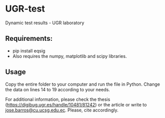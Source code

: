 # UGR-test
 Dynamic test results - UGR laboratory

## Requirements:
- pip install eqsig
- Also requires the numpy, matplotlib and scipy libraries.

## Usage
Copy the entire folder to your computer and run the file in Python. Change the data on lines 14 to 19 according to your needs. 

For additional information, please check the thesis (https://digibug.ugr.es/handle/10481/81242) or the article or write to jose.barros@cu.ucsg.edu.ec. Please, cite accordingly.


